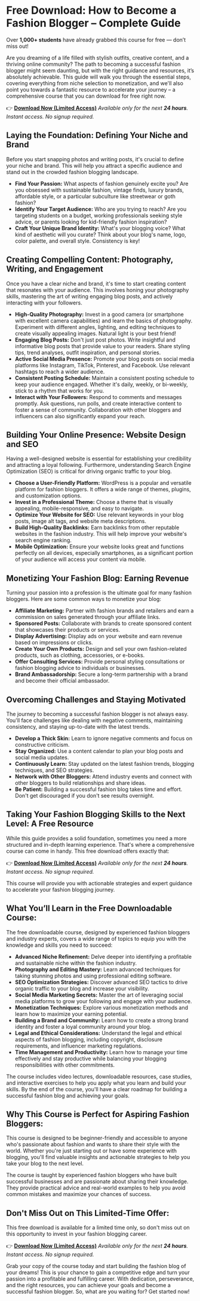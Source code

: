 # Free Download: How to Become a Fashion Blogger – Complete Guide

Over **1,000+ students** have already grabbed this course for free — don’t miss out!

Are you dreaming of a life filled with stylish outfits, creative content, and a thriving online community? The path to becoming a successful fashion blogger might seem daunting, but with the right guidance and resources, it’s absolutely achievable. This guide will walk you through the essential steps, covering everything from niche selection to monetization, and we'll also point you towards a fantastic resource to accelerate your journey – a comprehensive course that you can download for free right now.

👉 **[Download Now (Limited Access)](https://udemywork.com/how-to-become-a-fashion-blogger)**
_Available only for the next **24 hours**. Instant access. No signup required._

## Laying the Foundation: Defining Your Niche and Brand

Before you start snapping photos and writing posts, it's crucial to define your niche and brand. This will help you attract a specific audience and stand out in the crowded fashion blogging landscape.

*   **Find Your Passion:** What aspects of fashion genuinely excite you? Are you obsessed with sustainable fashion, vintage finds, luxury brands, affordable style, or a particular subculture like streetwear or goth fashion?
*   **Identify Your Target Audience:** Who are you trying to reach? Are you targeting students on a budget, working professionals seeking style advice, or parents looking for kid-friendly fashion inspiration?
*   **Craft Your Unique Brand Identity:** What's your blogging voice? What kind of aesthetic will you curate? Think about your blog's name, logo, color palette, and overall style. Consistency is key!

## Creating Compelling Content: Photography, Writing, and Engagement

Once you have a clear niche and brand, it's time to start creating content that resonates with your audience. This involves honing your photography skills, mastering the art of writing engaging blog posts, and actively interacting with your followers.

*   **High-Quality Photography:** Invest in a good camera (or smartphone with excellent camera capabilities) and learn the basics of photography. Experiment with different angles, lighting, and editing techniques to create visually appealing images. Natural light is your best friend!
*   **Engaging Blog Posts:** Don't just post photos. Write insightful and informative blog posts that provide value to your readers. Share styling tips, trend analyses, outfit inspiration, and personal stories.
*   **Active Social Media Presence:** Promote your blog posts on social media platforms like Instagram, TikTok, Pinterest, and Facebook. Use relevant hashtags to reach a wider audience.
*   **Consistent Posting Schedule:** Maintain a consistent posting schedule to keep your audience engaged. Whether it's daily, weekly, or bi-weekly, stick to a rhythm that works for you.
*   **Interact with Your Followers:** Respond to comments and messages promptly. Ask questions, run polls, and create interactive content to foster a sense of community. Collaboration with other bloggers and influencers can also significantly expand your reach.

## Building Your Online Presence: Website Design and SEO

Having a well-designed website is essential for establishing your credibility and attracting a loyal following. Furthermore, understanding Search Engine Optimization (SEO) is critical for driving organic traffic to your blog.

*   **Choose a User-Friendly Platform:** WordPress is a popular and versatile platform for fashion bloggers. It offers a wide range of themes, plugins, and customization options.
*   **Invest in a Professional Theme:** Choose a theme that is visually appealing, mobile-responsive, and easy to navigate.
*   **Optimize Your Website for SEO:** Use relevant keywords in your blog posts, image alt tags, and website meta descriptions.
*   **Build High-Quality Backlinks:** Earn backlinks from other reputable websites in the fashion industry. This will help improve your website's search engine ranking.
*   **Mobile Optimization:** Ensure your website looks great and functions perfectly on all devices, especially smartphones, as a significant portion of your audience will access your content via mobile.

## Monetizing Your Fashion Blog: Earning Revenue

Turning your passion into a profession is the ultimate goal for many fashion bloggers. Here are some common ways to monetize your blog:

*   **Affiliate Marketing:** Partner with fashion brands and retailers and earn a commission on sales generated through your affiliate links.
*   **Sponsored Posts:** Collaborate with brands to create sponsored content that showcases their products or services.
*   **Display Advertising:** Display ads on your website and earn revenue based on impressions or clicks.
*   **Create Your Own Products:** Design and sell your own fashion-related products, such as clothing, accessories, or e-books.
*   **Offer Consulting Services:** Provide personal styling consultations or fashion blogging advice to individuals or businesses.
*   **Brand Ambassadorship:** Secure a long-term partnership with a brand and become their official ambassador.

## Overcoming Challenges and Staying Motivated

The journey to becoming a successful fashion blogger is not always easy. You'll face challenges like dealing with negative comments, maintaining consistency, and staying up-to-date with the latest trends.

*   **Develop a Thick Skin:** Learn to ignore negative comments and focus on constructive criticism.
*   **Stay Organized:** Use a content calendar to plan your blog posts and social media updates.
*   **Continuously Learn:** Stay updated on the latest fashion trends, blogging techniques, and SEO strategies.
*   **Network with Other Bloggers:** Attend industry events and connect with other bloggers to build relationships and share ideas.
*   **Be Patient:** Building a successful fashion blog takes time and effort. Don't get discouraged if you don't see results overnight.

## Taking Your Fashion Blogging Skills to the Next Level: A Free Resource

While this guide provides a solid foundation, sometimes you need a more structured and in-depth learning experience. That's where a comprehensive course can come in handy. This free download offers exactly that:

👉 **[Download Now (Limited Access)](https://udemywork.com/how-to-become-a-fashion-blogger)**
_Available only for the next **24 hours**. Instant access. No signup required._

This course will provide you with actionable strategies and expert guidance to accelerate your fashion blogging journey.

## What You’ll Learn in the Free Downloadable Course:

The free downloadable course, designed by experienced fashion bloggers and industry experts, covers a wide range of topics to equip you with the knowledge and skills you need to succeed:

*   **Advanced Niche Refinement:** Delve deeper into identifying a profitable and sustainable niche within the fashion industry.
*   **Photography and Editing Mastery:** Learn advanced techniques for taking stunning photos and using professional editing software.
*   **SEO Optimization Strategies:** Discover advanced SEO tactics to drive organic traffic to your blog and increase your visibility.
*   **Social Media Marketing Secrets:** Master the art of leveraging social media platforms to grow your following and engage with your audience.
*   **Monetization Techniques:** Explore various monetization methods and learn how to maximize your earning potential.
*   **Building a Brand and Community:** Learn how to create a strong brand identity and foster a loyal community around your blog.
*   **Legal and Ethical Considerations:** Understand the legal and ethical aspects of fashion blogging, including copyright, disclosure requirements, and influencer marketing regulations.
*   **Time Management and Productivity:** Learn how to manage your time effectively and stay productive while balancing your blogging responsibilities with other commitments.

The course includes video lectures, downloadable resources, case studies, and interactive exercises to help you apply what you learn and build your skills. By the end of the course, you'll have a clear roadmap for building a successful fashion blog and achieving your goals.

## Why This Course is Perfect for Aspiring Fashion Bloggers:

This course is designed to be beginner-friendly and accessible to anyone who's passionate about fashion and wants to share their style with the world. Whether you're just starting out or have some experience with blogging, you'll find valuable insights and actionable strategies to help you take your blog to the next level.

The course is taught by experienced fashion bloggers who have built successful businesses and are passionate about sharing their knowledge. They provide practical advice and real-world examples to help you avoid common mistakes and maximize your chances of success.

## Don't Miss Out on This Limited-Time Offer:

This free download is available for a limited time only, so don't miss out on this opportunity to invest in your fashion blogging career.

👉 **[Download Now (Limited Access)](https://udemywork.com/how-to-become-a-fashion-blogger)**
_Available only for the next **24 hours**. Instant access. No signup required._

Grab your copy of the course today and start building the fashion blog of your dreams! This is your chance to gain a competitive edge and turn your passion into a profitable and fulfilling career. With dedication, perseverance, and the right resources, you can achieve your goals and become a successful fashion blogger. So, what are you waiting for? Get started now!
